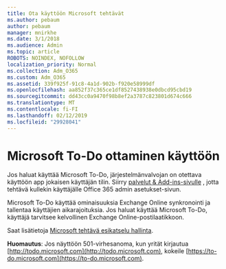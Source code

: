 ```yaml
---
title: Ota käyttöön Microsoft tehtävät
ms.author: pebaum
author: pebaum
manager: mnirkhe
ms.date: 3/1/2018
ms.audience: Admin
ms.topic: article
ROBOTS: NOINDEX, NOFOLLOW
localization_priority: Normal
ms.collection: Adm_O365
ms.custom: Adm_O365
ms.assetid: 339f925f-91c8-4a1d-902b-f920e58999df
ms.openlocfilehash: aa852f37c365ce1df8527438938e0dbcd95cbd19
ms.sourcegitcommit: dd43cc0a9470f98b8ef2a3787c823801d674c666
ms.translationtype: MT
ms.contentlocale: fi-FI
ms.lasthandoff: 02/12/2019
ms.locfileid: "29928041"
---
```

# <a name="how-to-enable-microsoft-to-do"></a>Microsoft To-Do ottaminen käyttöön

Jos haluat käyttää Microsoft To-Do, järjestelmänvalvojan on otettava käyttöön app jokaisen käyttäjän tilin. Siirry [palvelut &amp; Add-ins-sivulle](https://portal.office.com/adminportal/home#/Settings/ServicesAndAddIns) , jotta tehtävä kullekin käyttäjälle Office 365 admin asetukset-sivun. 
  
Microsoft To-Do käyttää ominaisuuksia Exchange Online synkronointi ja tallentaa käyttäjien aikarajoituksia. Jos haluat käyttää Microsoft To-Do, käyttäjä tarvitsee kelvollinen Exchange Online-postilaatikkoon.
  
Saat lisätietoja [Microsoft tehtävä esikatselu hallinta](https://support.office.com/article/490c1a8c-2333-4952-8125-841afadb9620.aspx).
  
 **Huomautus**: Jos näyttöön 501-virhesanoma, kun yrität kirjautua [http://todo.microsoft.com](http://todo.microsoft.com), kokeile [https://to-do.microsoft.com](https://to-do.microsoft.com).
  

